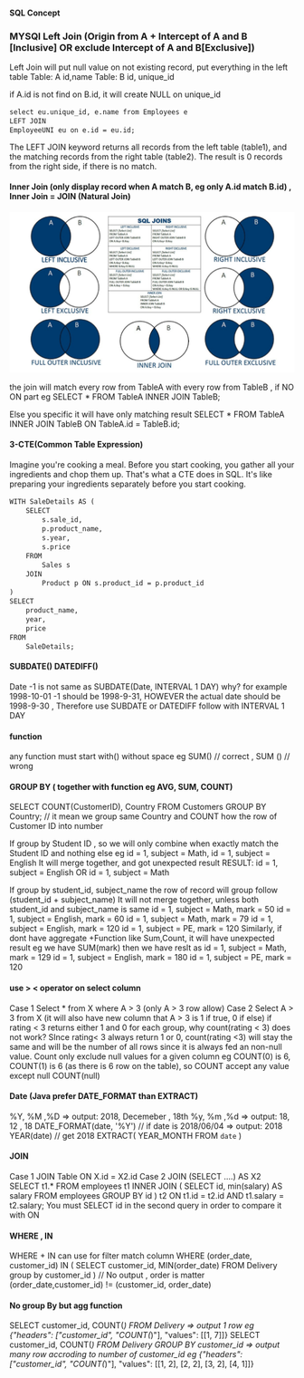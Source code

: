 #### SQL Concept
### MYSQl Left Join (Origin from A + Intercept of A and B [Inclusive] OR exclude Intercept of A and B[Exclusive])
Left Join will put null value on not existing record, put everything in the left table
Table: A
id,name
Table: B
id, unique_id

if A.id is not find on B.id, it will create NULL on unique_id
```
select eu.unique_id, e.name from Employees e 
LEFT JOIN
EmployeeUNI eu on e.id = eu.id;
```
The LEFT JOIN keyword returns all records from the left table (table1), and the matching records from the right table (table2). 
The result is 0 records from the right side, if there is no match.

#### Inner Join (only display record when A match B, eg only A.id match B.id) , Inner Join =  JOIN (Natural Join)

![img_1.png](JoinTable.png)

the join will match every row from TableA with every row from TableB , if NO ON part
eg SELECT * FROM TableA  INNER JOIN TableB;

Else you specific it will have only matching result
SELECT * FROM TableA INNER JOIN TableB ON TableA.id = TableB.id;

#### 3-CTE(Common Table Expression)
Imagine you're cooking a meal. Before you start cooking, you gather all your ingredients and chop them up. 
That's what a CTE does in SQL. It's like preparing your ingredients separately before you start cooking.
```
WITH SaleDetails AS (
    SELECT 
        s.sale_id,
        p.product_name,
        s.year,
        s.price
    FROM 
        Sales s
    JOIN 
        Product p ON s.product_id = p.product_id
)
SELECT 
    product_name,
    year,
    price
FROM 
    SaleDetails;
```

#### SUBDATE() DATEDIFF()
Date -1 is not same as SUBDATE(Date, INTERVAL 1 DAY) why?
for example 1998-10-01 -1 should be 1998-9-31, HOWEVER the actual date should be 1998-9-30 , Therefore use SUBDATE or DATEDIFF 
follow with INTERVAL 1 DAY


#### function
any function must start with() without space eg SUM() // correct , SUM () // wrong

#### GROUP BY ( together with function eg AVG, SUM, COUNT)
SELECT COUNT(CustomerID), Country FROM Customers GROUP BY Country; // it mean we group same Country and COUNT how the row of Customer ID into number

If group by Student ID , so we will only combine when exactly match the Student ID and nothing else 
eg 
id = 1, subject = Math, 
id = 1, subject = English
It will merge together, and got unexpected result
RESULT: id = 1, subject = English OR id = 1, subject = Math

If group by student_id, subject_name 
the row of record will group follow (student_id + subject_name)
It will not merge together, unless both student_id and subject_name is same
id = 1, subject = Math, mark = 50
id = 1, subject = English, mark = 60
id = 1, subject = Math, mark = 79
id = 1, subject = English, mark = 120
id = 1, subject = PE, mark = 120
Similarly, if dont have aggregate +Function like Sum,Count, it will have unexpected result
eg we have SUM(mark) then we have reslt as
id = 1, subject = Math, mark = 129
id = 1, subject = English, mark = 180
id = 1, subject = PE, mark = 120

#### use > < operator on select column
Case 1 Select * from X where A > 3 (only A > 3 row allow)
Case 2 Select A > 3 from X (it will also have new column that A > 3 is 1 if true, 0 if else)
if rating < 3 returns either 1 and 0 for each group, why count(rating < 3) does not work?
SInce rating< 3 always return 1 or 0, count(rating <3) will stay the same and will be the number of all rows since it is always fed an non-null value.
Count only exclude null values for a given column
eg COUNT(0) is 6, COUNT(1) is 6 (as there is 6 row on the table), so COUNT accept any value except null COUNT(null)

#### Date (Java prefer DATE_FORMAT than EXTRACT)
%Y, %M ,%D => output: 2018, Decemeber , 18th
%y, %m ,%d => output: 18, 12 , 18
DATE_FORMAT(date, '%Y') // if date is 2018/06/04 => output: 2018 
YEAR(date) // get 2018
EXTRACT( YEAR_MONTH FROM `date` ) 

#### JOIN 
Case 1 JOIN Table ON X.id = X2.id
Case 2 JOIN (SELECT ....) AS X2  
SELECT t1.*
FROM employees t1
INNER JOIN (
SELECT id, min(salary) AS salary FROM employees GROUP BY id
) t2 ON t1.id = t2.id AND t1.salary = t2.salary;
You must SELECT id in the second query in order to compare it with ON

#### WHERE , IN  
WHERE + IN can use for filter match column
WHERE (order_date, customer_id) IN
(
SELECT customer_id, MIN(order_date) FROM Delivery group by customer_id
) // No output , order is matter (order_date,customer_id) != (customer_id, order_date)

#### No group By but agg function
SELECT customer_id, COUNT(*) FROM Delivery => output 1 row
eg {"headers": ["customer_id", "COUNT(*)"], "values": [[1, 7]]}
SELECT customer_id, COUNT(*) FROM Delivery GROUP BY customer_id => output many row accroding to number of customer_id
eg {"headers": ["customer_id", "COUNT(*)"], "values": [[1, 2], [2, 2], [3, 2], [4, 1]]}
